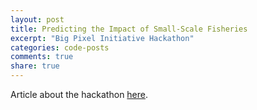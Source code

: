 ```yaml
---
layout: post
title: Predicting the Impact of Small-Scale Fisheries
excerpt: "Big Pixel Initiative Hackathon"
categories: code-posts
comments: true
share: true
---
```

Article about the hackathon [here](http://ucsdnews.ucsd.edu/pressrelease/university_students_turn_satellite_images_into_policy_analysis). 